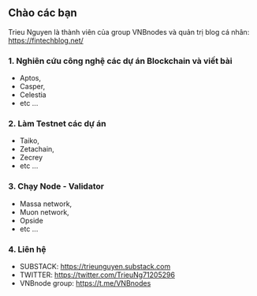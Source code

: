 ## Chào các bạn

Trieu Nguyen là thành viên của group VNBnodes và quản trị blog cá nhân: https://fintechblog.net/

### 1. Nghiên cứu công nghệ các dự án Blockchain và viết bài
* Aptos, 
* Casper, 
* Celestia
* etc ...

### 2. Làm Testnet các dự án
* Taiko, 
* Zetachain, 
* Zecrey
* etc ...

### 3. Chạy Node - Validator
* Massa network, 
* Muon network, 
* Opside
* etc ...

### 4. Liên hệ
* SUBSTACK: https://trieunguyen.substack.com
* TWITTER: https://twitter.com/TrieuNg71205296
* VNBnode group: https://t.me/VNBnodes


